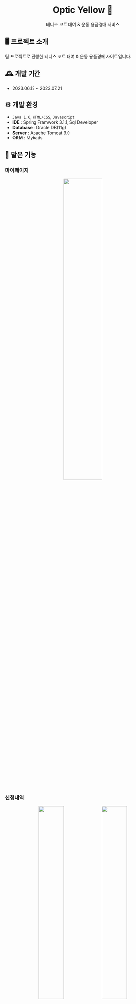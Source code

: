 <div align="center">
<h1>Optic Yellow 🎾</h1>
테니스 코트 대여 & 운동 용품경매 서비스
</div>

## 🖥️ 프로젝트 소개
팀 프로젝트로 진행한 테니스 코트 대여 & 운동 용품경매 사이트입니다.

## 🕰️ 개발 기간
* 2023.06.12 ~ 2023.07.21

## ⚙️ 개발 환경
- `Java 1.6`, `HTML/CSS`, `Javascript`
- **IDE** : Spring Framwork 3.1.1, Sql Developer
- **Database** : Oracle DB(11g)
- **Server** : Apache Tomcat 9.0
- **ORM** : Mybatis

## 📌 맡은 기능
### 마이페이지
<div align="center">
  <img src="https://github.com/manseo00/opticyellow/assets/84060692/c71e662c-ee49-4310-8cf5-e576faec1279" width="50%" height="50%"/>
</div><br>

### 신청내역
<p align="center" width="100%">
  <img src="https://github.com/manseo00/opticyellow/assets/84060692/1c02031d-be1b-417d-a202-804561b97c9d" width="40%" height="40%"/>
  <img src="https://github.com/manseo00/opticyellow/assets/84060692/ebb93943-29b8-4448-a1b0-415d0ad84d82" width="40%" height="40%"/>
</p><br>

### 거래내역
<p align="center" width="100%">
  <img src="https://github.com/manseo00/opticyellow/assets/84060692/87558eb8-78f8-42c3-8a22-2ff09f9e41d1" width="40%" height="40%"/>
  <img src="https://github.com/manseo00/opticyellow/assets/84060692/b64698a3-94d0-450a-ac17-09dc555f5307" width="40%" height="40%"/>
</p><br>

### 친구내역
<p align="center" width="100%">
  <img src="https://github.com/manseo00/opticyellow/assets/84060692/40f7cb2f-2719-404f-818d-1be000d25b31" width="40%" height="40%"/>
  <img src="https://github.com/manseo00/opticyellow/assets/84060692/363ecccc-0f8f-44ee-9e80-d904eacf2d1c" width="40%" height="40%"/>
  <img src="https://github.com/manseo00/opticyellow/assets/84060692/92423339-bca9-4a5b-b3bf-37f98397516b" width="40%" height="40%"/>
  <img src="https://github.com/manseo00/opticyellow/assets/84060692/71b0030c-ba15-4724-83c4-5c716df5964d" width="40%" height="40%"/>
</p><br>

### 친구가 신청한 매치 목록
<div align="center">
  <img src="https://github.com/manseo00/opticyellow/assets/84060692/43ea314f-514b-4e5c-9eda-96297ccebf8d" width="50%" height="50%"/>
</div><br>

### 프로필 수정
<div align="center">
  <img src="https://github.com/manseo00/opticyellow/assets/84060692/73c041da-23d9-4186-983a-07dddfe8f6e2" width="50%" height="50%"/>
</div><br>

### 설정 
<div align="center">
  <img src="https://github.com/manseo00/opticyellow/assets/84060692/4ecc4f6d-e903-4038-ac1e-38795ad505f7" width="40%" height="40%"/>
  <img src="https://github.com/manseo00/opticyellow/assets/84060692/49b7ce23-1a06-4211-afea-2f105a9f4e3c" width="40%" height="40%"/>
  <img src="https://github.com/manseo00/opticyellow/assets/84060692/dd71c687-fa24-4f71-ae1e-f7cd4d6586b8" width="40%" height="40%"/>
  <img src="https://github.com/manseo00/opticyellow/assets/84060692/ef86383c-8551-4727-bec5-e287f6030b69" width="40%" height="40%"/>
  <img src="https://github.com/manseo00/opticyellow/assets/84060692/256ab950-091d-417b-a955-c47147897aa4" width="40%" height="40%"/>
  <img src="https://github.com/manseo00/opticyellow/assets/84060692/71565978-2393-42bf-81c9-04abb3c673e0" width="40%" height="40%"/>
  <img src="https://github.com/manseo00/opticyellow/assets/84060692/79302ffa-13fb-4e7f-bdd2-9f7c8fb17db6" width="40%" height="40%"/>
</div><br>

